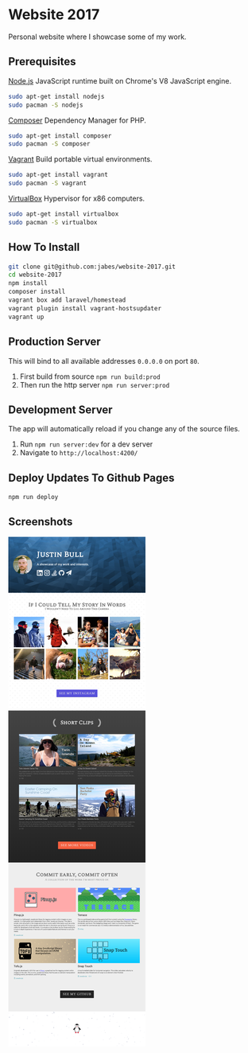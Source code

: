 # Website 2017

Personal website where I showcase some of my work.

## Prerequisites

[Node.js](https://nodejs.org/en/download/) JavaScript runtime built on Chrome's V8 JavaScript engine.

```bash
sudo apt-get install nodejs
sudo pacman -S nodejs
```

[Composer](https://getcomposer.org/download/) Dependency Manager for PHP.

```bash
sudo apt-get install composer
sudo pacman -S composer
```

[Vagrant](https://www.vagrantup.com/downloads.html) Build portable virtual environments.

```bash
sudo apt-get install vagrant
sudo pacman -S vagrant
```

[VirtualBox](https://www.virtualbox.org/wiki/Downloads) Hypervisor for x86 computers.

```bash
sudo apt-get install virtualbox
sudo pacman -S virtualbox
```

## How To Install

```bash
git clone git@github.com:jabes/website-2017.git
cd website-2017
npm install
composer install
vagrant box add laravel/homestead
vagrant plugin install vagrant-hostsupdater
vagrant up
```

## Production Server

This will bind to all available addresses `0.0.0.0` on port `80`.

1. First build from source `npm run build:prod`
2. Then run the http server `npm run server:prod`

## Development Server

The app will automatically reload if you change any of the source files.

1. Run `npm run server:dev` for a dev server
2. Navigate to `http://localhost:4200/`

## Deploy Updates To Github Pages

```bash
npm run deploy
```

## Screenshots

![](screenshot.png)
